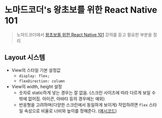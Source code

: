 # 노마드코더's 왕초보를 위한 React Native 101

> 노마드코더에서 [왕초보를 위한 React Native 101](https://nomadcoders.co/react-native-for-beginners/lobby) 강의를 듣고 필요한 부분을 정리

## Layout 시스템

- View의 스타일 기본 설정값
  - `display: flex;`
  - `flexDirection: column`
- View의 width, height 설정
  - 숫자로 static하게 넣는 경우는 잘 없음. (스크린 사이즈에 따라 다르게 보일 수 밖에 없어짐. 아이콘, 아바타 등의 경우에는 예외)
  - 반응형을 고려하며(다양한 스크린에서 동일하게 보이게) 작업하려면 `flex` 스타일 속성으로 비율로 너비와 높이를 정해준다. ([예시코드](https://github.com/ChoJinmok/namok-weather/blob/b8e6e351a6bc43ac50fc8f680776add3e07b2294/App.tsx))
